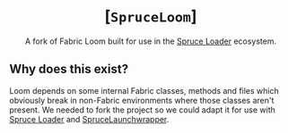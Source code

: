 <div align="center">

# [`SpruceLoom`]
A fork of Fabric Loom built for use
in the [Spruce Loader][spruce] ecosystem.

</div>

## Why does this exist?
Loom depends on some internal Fabric classes, methods and
files which obviously break in non-Fabric environments
where those classes aren't present. We needed to fork the
project so we could adapt it for use with [Spruce Loader][spruce]
and [SpruceLaunchwrapper][launchwrapper].

[spruce]: https://spruceloader.xyz/
[launchwrapper]: https://github.com/SpruceLoader/SpruceLaunchwrapper
